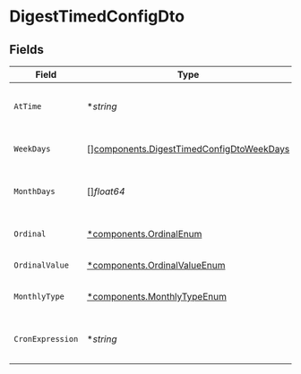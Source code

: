 # DigestTimedConfigDto


## Fields

| Field                                                                                                | Type                                                                                                 | Required                                                                                             | Description                                                                                          |
| ---------------------------------------------------------------------------------------------------- | ---------------------------------------------------------------------------------------------------- | ---------------------------------------------------------------------------------------------------- | ---------------------------------------------------------------------------------------------------- |
| `AtTime`                                                                                             | **string*                                                                                            | :heavy_minus_sign:                                                                                   | Time at which the digest is triggered                                                                |
| `WeekDays`                                                                                           | [][components.DigestTimedConfigDtoWeekDays](../../models/components/digesttimedconfigdtoweekdays.md) | :heavy_minus_sign:                                                                                   | Days of the week for the digest                                                                      |
| `MonthDays`                                                                                          | []*float64*                                                                                          | :heavy_minus_sign:                                                                                   | Specific days of the month for the digest                                                            |
| `Ordinal`                                                                                            | [*components.OrdinalEnum](../../models/components/ordinalenum.md)                                    | :heavy_minus_sign:                                                                                   | Ordinal position for the digest                                                                      |
| `OrdinalValue`                                                                                       | [*components.OrdinalValueEnum](../../models/components/ordinalvalueenum.md)                          | :heavy_minus_sign:                                                                                   | Value of the ordinal                                                                                 |
| `MonthlyType`                                                                                        | [*components.MonthlyTypeEnum](../../models/components/monthlytypeenum.md)                            | :heavy_minus_sign:                                                                                   | Type of monthly schedule                                                                             |
| `CronExpression`                                                                                     | **string*                                                                                            | :heavy_minus_sign:                                                                                   | Cron expression for scheduling                                                                       |